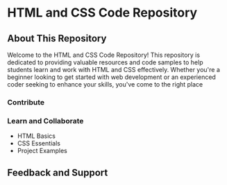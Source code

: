 # HTML and CSS Code Repository

## About This Repository

Welcome to the HTML and CSS Code Repository! This repository is dedicated to providing valuable resources and code samples to help students learn and work with HTML and CSS effectively. Whether you're a beginner looking to get started with web development or an experienced coder seeking to enhance your skills, you've come to the right place

### Contribute
### Learn and Collaborate


- HTML Basics
- CSS Essentials
- Project Examples

## Feedback and Support

